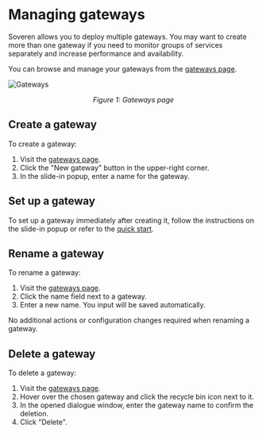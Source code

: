 # Managing gateways

Soveren allows you to deploy multiple gateways. 
You may want to create more than one gateway if you need to monitor groups of services separately and increase performance and availability.

You can browse and manage your gateways from the [gateways page](https://app.soveren.io/gateways).

![Gateways](../../img/dashboards/Gateways.png "Gateways")
<div style="text-align: center; font-style: italic;">Figure 1: Gateways page</div>

## Create a gateway

To create a gateway:

1. Visit the [gateways page](https://app.soveren.io/gateways).
2. Click the "New gateway" button in the upper-right corner. 
3. In the slide-in popup, enter a name for the gateway.

## Set up a gateway

To set up a gateway immediately after creating it, follow the instructions on the slide-in popup or refer to the [quick start](../../getting-started/quick-start/). 

## Rename a gateway

To rename a gateway:

1. Visit the [gateways page](https://app.soveren.io/gateways).
2. Click the name field next to a gateway.
3. Enter a new name. You input will be saved automatically.

No additional actions or configuration changes required when renaming a gateway.

## Delete a gateway

To delete a gateway:

1. Visit the [gateways page](https://app.soveren.io/gateways).
2. Hover over the chosen gateway and click the recycle bin icon next to it.
3. In the opened dialogue window, enter the gateway name to confirm the deletion.
4. Click "Delete".
   















